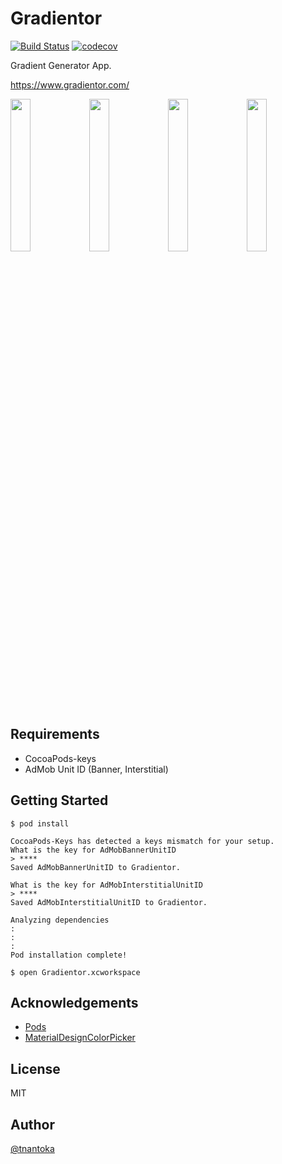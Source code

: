 # Gradientor

[![Build Status](https://travis-ci.org/tnantoka/Gradientor.svg?branch=master)](https://travis-ci.org/tnantoka/Gradientor)
[![codecov](https://codecov.io/gh/tnantoka/Gradientor/branch/master/graph/badge.svg)](https://codecov.io/gh/tnantoka/Gradientor)

Gradient Generator App.

https://www.gradientor.com/

<img src="https://www.gradientor.com/assets/screenshots/1.png" width="25%"><img src="https://www.gradientor.com/assets/screenshots/2.png" width="25%"><img src="https://www.gradientor.com/assets/screenshots/3.png" width="25%"><img src="https://www.gradientor.com/assets/screenshots/4.png" width="25%">

## Requirements

- CocoaPods-keys
- AdMob Unit ID (Banner, Interstitial)

## Getting Started

```
$ pod install

CocoaPods-Keys has detected a keys mismatch for your setup.
What is the key for AdMobBannerUnitID
> ****
Saved AdMobBannerUnitID to Gradientor.

What is the key for AdMobInterstitialUnitID
> ****
Saved AdMobInterstitialUnitID to Gradientor.

Analyzing dependencies
:
:
:
Pod installation complete!

$ open Gradientor.xcworkspace
```

## Acknowledgements

- [Pods](/Podfile) 
- [MaterialDesignColorPicker](https://github.com/CodeCatalyst/MaterialDesignColorPicker) 

## License

MIT

## Author

[@tnantoka](https://twitter.com/tnantoka)
